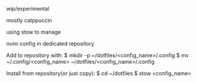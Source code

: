 wip/experimental

mostly catppuccin

using stow to manage

nvim config in dedicated repository

Add to repository with:
$ mkdir -p ~/dotfiles/<config_name>/.config
$ mv ~/.config/<config_name> ~/dotfiles/<config_name>/.config

Install from repository(or just copy):
$ cd ~/dotfiles
$ stow <config_name>
